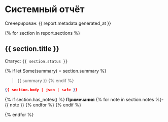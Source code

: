 # Системный отчёт

Сгенерирован: {{ report.metadata.generated_at }}

{% for section in report.sections %}
## {{ section.title }}

Статус: `{{ section.status }}`

{% if let Some(summary) = section.summary %}
> {{ summary }}
{% endif %}

```json
{{ section.body | json | safe }}
```

{% if section.has_notes() %}
**Примечания**
{% for note in section.notes %}- {{ note }}
{% endfor %}
{% endif %}

{% endfor %}

